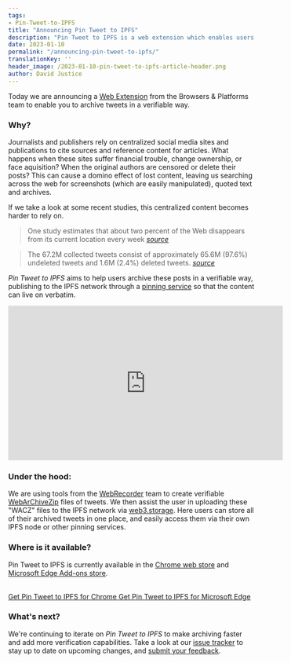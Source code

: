```yaml
---
tags:
- Pin-Tweet-to-IPFS
title: "Announcing Pin Tweet to IPFS"
description: "Pin Tweet to IPFS is a web extension which enables users to archive Tweets in a verifiable way."
date: 2023-01-10
permalink: "/announcing-pin-tweet-to-ipfs/"
translationKey: ''
header_image: /2023-01-10-pin-tweet-to-ipfs-article-header.png
author: David Justice
---
```


Today we are announcing a [Web Extension](https://developer.mozilla.org/en-US/docs/Mozilla/Add-ons/WebExtensions) from the Browsers & Platforms team to enable you to archive tweets in a verifiable way.

### Why?

Journalists and publishers rely on centralized social media sites and publications to cite sources and reference content for articles. What happens when these sites suffer financial trouble, change ownership, or face aquisition? When the original authors are censored or delete their posts? This can cause a domino effect of lost content, leaving us searching across the web for screenshots (which are easily manipulated), quoted text and archives.

If we take a look at some recent studies, this centralized content becomes harder to rely on.


> One study estimates that about two percent of the Web disappears from its current location every week
> [*source*](https://sites.harding.edu/fmccown/pubs/lost-website-survey-cacm-all-in-one.pdf)

> The 67.2M collected tweets consist of approximately 65.6M (97.6%) undeleted tweets and 1.6M (2.4%) deleted tweets.
> [*source*](https://www.heinz.cmu.edu/~acquisti/papers/Acquisti_Large-Scale_Quantitative_Analysis_of_Deleted_Tweets.pdf)

*Pin Tweet to IPFS* aims to help users archive these posts in a verifiable way, publishing to the IPFS network through a [pinning service](https://medium.com/pinata/what-is-an-ipfs-pinning-service-f6ed4cd7e475) so that the content can live on verbatim.

<iframe width="560" height="315" src="https://www.youtube.com/embed/P6q3lHFPN5o" title="YouTube video player" frameborder="0" allow="accelerometer; autoplay; clipboard-write; encrypted-media; gyroscope; picture-in-picture" allowfullscreen></iframe>

### Under the hood:
We are using tools from the [WebRecorder](https://webrecorder.net/) team to create verifiable [WebArChiveZip](https://specs.webrecorder.net/wacz/1.1.1/) files of tweets. We then assist the user in uploading these "WACZ" files to the IPFS network via [web3.storage](https://web3.storage). Here users can store all of their archived tweets in one place, and easily access them via their own IPFS node or other pinning services.

### Where is it available?

Pin Tweet to IPFS is currently available in the [Chrome web store](https://chrome.google.com/webstore/detail/pin-tweet-to-ipfs/bkbejdaeamaehgpodkjdbkhkofpijagn) and [Microsoft Edge Add-ons store](https://microsoftedge.microsoft.com/addons/detail/pintweettoipfs/gimajpahenimjjgobbjjidlljnapmfgf).

<br />
<a href="https://chrome.google.com/webstore/detail/pin-tweet-to-ipfs/bkbejdaeamaehgpodkjdbkhkofpijagn" class="cta-button">
  Get Pin Tweet to IPFS for Chrome
</a>
<a href="https://microsoftedge.microsoft.com/addons/detail/pintweettoipfs/gimajpahenimjjgobbjjidlljnapmfgf" class="cta-button">
  Get Pin Tweet to IPFS for Microsoft Edge
</a>

### What's next?

We're continuing to iterate on *Pin Tweet to IPFS* to make archiving faster and add more verification capabilities. Take a look at our [issue tracker](https://github.com/meandavejustice/pin-tweet-to-ipfs/issues) to stay up to date on upcoming changes, and [submit your feedback](https://github.com/meandavejustice/pin-tweet-to-ipfs/issues/new).